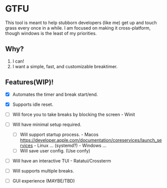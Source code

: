 # GTFU 

This tool is meant to help stubborn developers (like me) get up and touch grass every once in a while.
I am focused on making it cross-platform, though windows is the least of my priorities.

## Why?

1. I can!
2. I want a simple, fast, and customizable breaktimer.

## Features(WIP)!

- [X] Automates the timer and break start/end.
- [X] Supports idle reset.
- [ ] Will force you to take breaks by blocking the screen - Winit
- [ ] Will have minimal setup required.
     - [ ] Will support startup process.
      - Macos https://developer.apple.com/documentation/coreservices/launch_services
      - Linux ... (systemd?)
      - Windows ...
     - [ ] Will save user config. (Use confy)
- [ ] Will have an interactive TUI - Ratatui/Crossterm
- [ ] Will supports multiple breaks.
- [ ] GUI experience (MAYBE/TBD)


